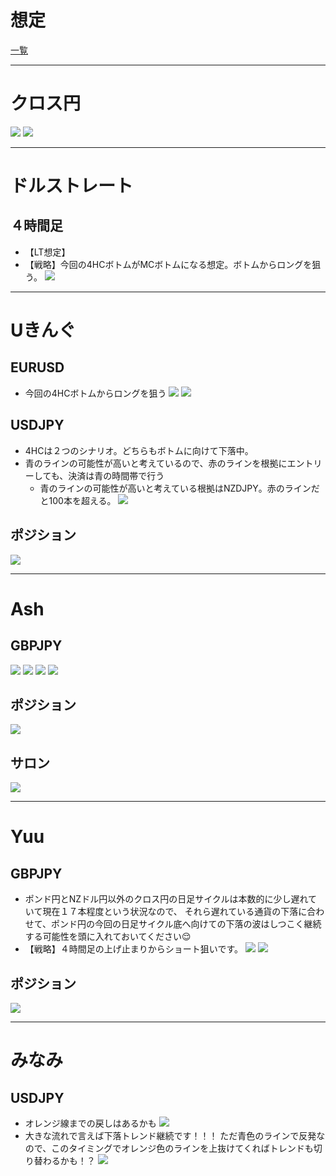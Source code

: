 # 想定
[一覧](../../index.md)

---
# クロス円
![](img/2022-12-27-19-14-36.png)
![](img/2022-12-27-19-15-01.png)

---
# ドルストレート
## ４時間足
- 【LT想定】
- 【戦略】今回の4HCボトムがMCボトムになる想定。ボトムからロングを狙う。
![](img/2022-12-27-18-29-03.png)

---
# Uきんぐ
## EURUSD
- 今回の4HCボトムからロングを狙う
![](img/2022-12-27-18-25-26.png)
![](img/2022-12-27-18-43-34.png)

## USDJPY
- 4HCは２つのシナリオ。どちらもボトムに向けて下落中。
- 青のラインの可能性が高いと考えているので、赤のラインを根拠にエントリーしても、決済は青の時間帯で行う
  - 青のラインの可能性が高いと考えている根拠はNZDJPY。赤のラインだと100本を超える。
![](img/2022-12-27-18-31-28.png)

## ポジション
![](img/2022-12-27-18-28-07.png)

---
# Ash
## GBPJPY
![](img/2022-12-27-18-45-25.png)
![](img/2022-12-27-18-45-43.png)
![](img/2022-12-27-18-45-56.png)
![](img/2022-12-27-18-47-02.png)

## ポジション
![](img/2022-12-27-18-47-22.png)

## サロン
![](img/2022-12-27-19-13-38.png)

---
# Yuu
## GBPJPY
- ポンド円とNZドル円以外のクロス円の日足サイクルは本数的に少し遅れていて現在１７本程度という状況なので、
  それら遅れている通貨の下落に合わせて、ポンド円の今回の日足サイクル底へ向けての下落の波はしつこく継続する可能性を頭に入れておいてください😌
- 【戦略】４時間足の上げ止まりからショート狙いです。
![](img/2022-12-27-18-48-08.png)
![](img/2022-12-27-18-49-17.png)

## ポジション
![](img/2022-12-27-18-50-22.png)

---
# みなみ
## USDJPY
- オレンジ線までの戻しはあるかも
![](img/2022-12-27-22-14-13.png)
- 大きな流れで言えば下落トレンド継続です！！！
  ただ青色のラインで反発なので、このタイミングでオレンジ色のラインを上抜けてくればトレンドも切り替わるかも！？
![](img/2022-12-27-22-14-52.png)

